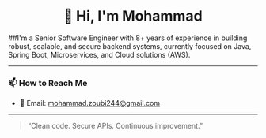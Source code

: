 <h1 align="center">
👋 Hi, I'm Mohammad
</h1>


##I'm a Senior Software Engineer with 8+ years of experience in building robust, scalable, and secure backend systems, currently focused on Java, Spring Boot, Microservices, and Cloud solutions (AWS).


---

### 📫 How to Reach Me
- 📧 Email: mohammad.zoubi244@gmail.com

---
> “Clean code. Secure APIs. Continuous improvement.”
